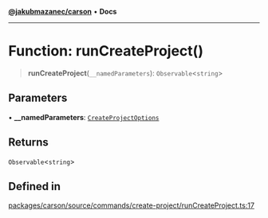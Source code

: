 [**@jakubmazanec/carson**](../README.md) • **Docs**

---

# Function: runCreateProject()

> **runCreateProject**(`__namedParameters`): `Observable`\<`string`\>

## Parameters

• **\_\_namedParameters**: [`CreateProjectOptions`](../type-aliases/CreateProjectOptions.md)

## Returns

`Observable`\<`string`\>

## Defined in

[packages/carson/source/commands/create-project/runCreateProject.ts:17](https://github.com/jakubmazanec/tools/blob/29163046acd1da0224b08fd05ca40f385e9ab4e5/packages/carson/source/commands/create-project/runCreateProject.ts#L17)

